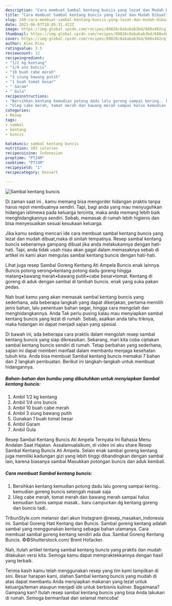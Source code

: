 ```yaml
---
description: "Cara membuat Sambal kentang buncis yang lezat dan Mudah Dibuat"
title: "Cara membuat Sambal kentang buncis yang lezat dan Mudah Dibuat"
slug: 249-cara-membuat-sambal-kentang-buncis-yang-lezat-dan-mudah-dibuat
date: 2021-06-07T10:05:31.422Z
image: https://img-global.cpcdn.com/recipes/89826c8ababab3bd/680x482cq70/sambal-kentang-buncis-foto-resep-utama.jpg
thumbnail: https://img-global.cpcdn.com/recipes/89826c8ababab3bd/680x482cq70/sambal-kentang-buncis-foto-resep-utama.jpg
cover: https://img-global.cpcdn.com/recipes/89826c8ababab3bd/680x482cq70/sambal-kentang-buncis-foto-resep-utama.jpg
author: Alex Rios
ratingvalue: 3.5
reviewcount: 12
recipeingredient:
- "1/2 kg kentang"
- "1/4 ons buncis"
- "10 buah cabe merah"
- "3 siung bawang putih"
- "1 buah tomat besar"
- " Garam"
- " Gula"
recipeinstructions:
- "Bersihkan kentang kemudian potong dadu lalu goreng sampai kering.. kemudian goreng buncis setengah masak saja"
- "Uleg cabe merah, tomat merah dan bawang merah sampai halus kemudian tumis sampai masak.. baru campurkan dg kentang goreng dan buncis tadi.."
categories:
- Resep
tags:
- sambal
- kentang
- buncis

katakunci: sambal kentang buncis 
nutrition: 103 calories
recipecuisine: Indonesian
preptime: "PT24M"
cooktime: "PT33M"
recipeyield: "1"
recipecategory: Dessert

---
```



![Sambal kentang buncis](https://img-global.cpcdn.com/recipes/89826c8ababab3bd/680x482cq70/sambal-kentang-buncis-foto-resep-utama.jpg)

Di zaman  saat ini , kamu memang bisa mengorder hidangan praktis tanpa harus repot membuatnya sendiri. Tapi, bagi anda yang mau menyuguhkan hidangan istimewa pada keluarga tercinta, maka anda memang lebih baik menghidangkannya sendiri. Sebab, memasak di rumah lebih higienis dan bisa menyesuaikan sesuai kesukaan keluarga.

Jika kamu sedang mencari ide cara membuat sambal kentang buncis yang lezat dan mudah dibuat,maka di sinilah tempatnya. Resep sambal kentang buncis  sebenarnya gampang dibuat jika anda melakukannya dengan hati-hati. Tapi, anda tidak usah risau akan gagal dalam memasaknya 
sebab di artikel ini kami akan mengulas sambal kentang buncis dengan hati-hati.  

Lihat juga resep Sambal Goreng Kentang Ati Ampela Buncis enak lainnya. Buncis potong serong•kentang potong dadu goreng hingga matang•bawang merah•bawang putih•cabe besar•tomat. Kentang di goreng di aduk dengan sambal di tambah buncis. enak yang suka pakan pedas.

Nah buat kamu yang akan memasak sambal kentang buncis yang sederhana, ada beberapa langkah yang dapat dikerjakan, pertama memilih jenis bahan, lalu penentuan bahan segar, hingga cara mengolah dan menghidangkannya. Anda Tak perlu pusing kalau mau menyiapkan sambal kentang buncis yang lezat di rumah. Sebab, asalkan anda  tahu triknya, maka hidangan ini dapat menjadi sajian yang spesial.

Di bawah ini, ada beberapa cara praktis  dalam mengolah resep sambal kentang buncis yang siap dikreasikan. Sekarang, mari kita coba ciptakan sambal kentang buncis sendiri di rumah. Tetap berbahan yang sederhana, sajian ini dapat memberi manfaat dalam membantu menjaga kesehatan tubuh kita. Anda bisa membuat Sambal kentang buncis memakai 7 bahan dan 2 langkah pembuatan. Berikut ini langkah-langkah untuk membuat hidangannya.

<!--inarticleads1-->

##### Bahan-bahan dan bumbu yang dibutuhkan untuk menyiapkan Sambal kentang buncis:

1. Ambil 1/2 kg kentang
1. Ambil 1/4 ons buncis
1. Ambil 10 buah cabe merah
1. Ambil 3 siung bawang putih
1. Gunakan 1 buah tomat besar
1. Ambil  Garam
1. Ambil  Gula


Resep Sambal Kentang Buncis Ati Ampela Ternyata Ini Rahasia Menu Andalan Saat Hajatan. Assalamualaikum, di video ini aku share Resep Sambal Kentang Buncis Ati Ampela. Selain enak sambal goreng kentang juga memiliki kadungan gizi yang lebih tinggi dibandingkan dengan sambal lain, karena biasanya sambal Masukkan potongan buncis dan aduk kembali. 

<!--inarticleads2-->

##### Cara membuat Sambal kentang buncis:

1. Bersihkan kentang kemudian potong dadu lalu goreng sampai kering.. kemudian goreng buncis setengah masak saja
1. Uleg cabe merah, tomat merah dan bawang merah sampai halus kemudian tumis sampai masak.. baru campurkan dg kentang goreng dan buncis tadi..


TribunStyle.com melansir dari akun Instagram @resep_masakan_indonesia ini. Sambal Goreng Hati Kentang dan Buncis. Sambal goreng kentang adalah sambal yang menggunakan kentang sebagai bahan utamanya. Cara membuat sambal goreng kentang sendiri ada dua. Sambal Goreng Kentang Buncis. ©©Shutterstock.com/ Brent Hofacker. 

Nah, itulah artikel tentang  sambal kentang buncis  yang praktis dan mudah dilakukan versi kita. Semoga kamu dapat mempraktekkannya dengan hasil yang terbaik. 

Terima kasih kamu telah menggunakan resep yang tim kami tampilkan di sini. Besar harapan kami, olahan  Sambal kentang buncis yang mudah di atas dapat membantu Anda menyiapkan makanan yang lezat untuk keluarga/teman ataupun menjadi ide untuk berbisnis kuliner. Bagaimana? Gampang kan? Itulah resep sambal kentang buncis yang bisa Anda lakukan di rumah. Semoga bermanfaat dan selamat mencoba!


